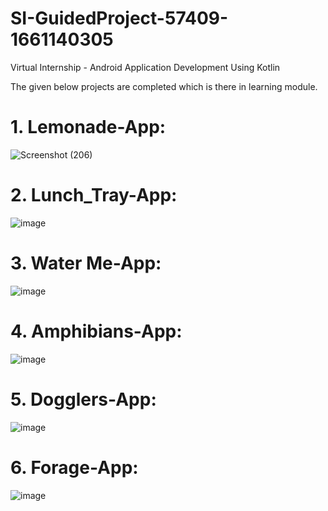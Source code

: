 # SI-GuidedProject-57409-1661140305
Virtual Internship - Android Application Development Using Kotlin

The given below projects are completed which is there in learning module.

# 1. Lemonade-App: 

![Screenshot (206)](https://user-images.githubusercontent.com/90563881/187044925-78d02447-240b-4bc3-8a23-588ec3a1c719.png)

# 2. Lunch_Tray-App:

![image](https://user-images.githubusercontent.com/90563881/187429675-773a2608-fd4e-46b9-8385-3c8c313d63d4.png)

# 3. Water Me-App:

![image](https://user-images.githubusercontent.com/90563881/187429929-64a4eff2-ec95-4216-b8d4-d5e7bb407ef2.png)

# 4. Amphibians-App:

![image](https://user-images.githubusercontent.com/90563881/187430086-ad8a97f4-9b4a-4317-92b9-5940db7fa151.png)


# 5. Dogglers-App:

![image](https://user-images.githubusercontent.com/90563881/187430184-b3765637-993e-4059-8034-547a1fac40b5.png)


# 6. Forage-App:

![image](https://user-images.githubusercontent.com/90563881/187430253-b407e1b8-2ad2-4c94-8475-82f0131a7f6f.png)


